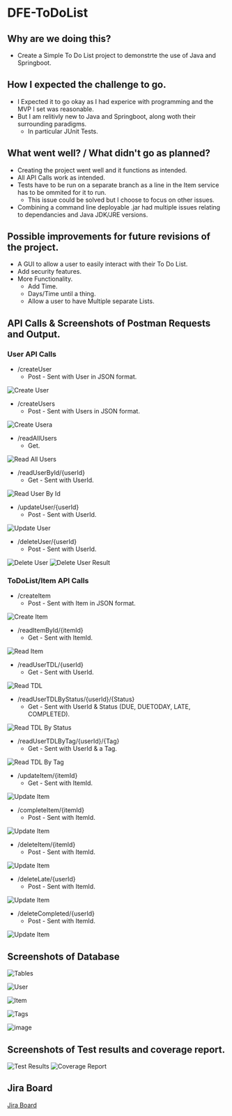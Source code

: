 # DFE-ToDoList
## Why are we doing this?
- Create a Simple To Do List project to demonstrte the use of Java and Springboot.
## How I expected the challenge to go.
- I Expected it to go okay as I had experice with programming and the MVP I set was reasonable.
- But I am relitivly new to Java and Springboot, along woth their surrounding paradigms.
  - In particular JUnit Tests.
## What went well? / What didn't go as planned?
- Creating the project went well and it functions as intended.
- All API Calls work as intended.
- Tests have to be run on a separate branch as a line in the Item service has to be ommited for it to run.
  - This issue could be solved but I choose to focus on other issues.
- Combining a command line deployable .jar had multiple issues relating to dependancies and Java JDK/JRE versions.
## Possible improvements for future revisions of the project.
- A GUI to allow a user to easily interact with their To Do List.
- Add security features.
- More Functionality.
  - Add Time.
  - Days/Time until a thing.
  - Allow a user to have Multiple separate Lists.

## API Calls & Screenshots of Postman Requests and Output.
### User API Calls
- /createUser
  - Post - Sent with User in JSON format.

![Create User](https://i.imgur.com/I3C5etB.png)

- /createUsers
  - Post - Sent with Users in JSON format.

![Create Usera](https://i.imgur.com/78xAqyp.png)

- /readAllUsers
  - Get.

![Read All Users](https://i.imgur.com/Pd0Qxtm.png)

- /readUserById/{userId}
  - Get - Sent with UserId.

![Read User By Id](https://i.imgur.com/TrRnkb1.png)

- /updateUser/{userId}
  - Post - Sent with UserId.

![Update User](https://i.imgur.com/B8Zry93.png)

- /deleteUser/{userId}
  - Post - Sent with UserId.

![Delete User](https://i.imgur.com/8i9ITck.png)
![Delete User Result](https://i.imgur.com/o8WRjgs.png)
### ToDoList/Item API Calls
- /createItem
  - Post - Sent with Item in JSON format.

![Create Item](https://i.imgur.com/s2z1lRl.png)

- /readItemById/{itemId}
  - Get - Sent with ItemId.

![Read Item](https://i.imgur.com/YpTO3od.png)

- /readUserTDL/{userId}
  - Get - Sent with UserId.

![Read TDL](https://i.imgur.com/1Lej7qM.png)

- /readUserTDLByStatus/{userId}/{Status}
  - Get - Sent with UserId & Status (DUE, DUETODAY, LATE, COMPLETED).

![Read TDL By Status](https://i.imgur.com/D2rKFT1.png)

- /readUserTDLByTag/{userId}/{Tag}
  - Get - Sent with UserId & a Tag.

![Read TDL By Tag](https://i.imgur.com/iiGjuPW.png)

- /updateItem/{itemId}
  - Get - Sent with ItemId.

![Update Item](https://i.imgur.com/EmByOnV.png)

- /completeItem/{itemId}
  - Post - Sent with ItemId.

![Update Item](https://i.imgur.com/RfAx0rL.png)

- /deleteItem/{itemId}
  - Post - Sent with ItemId.

![Update Item](https://i.imgur.com/kWXnEoa.png)

- /deleteLate/{userId}
  - Post - Sent with ItemId.

![Update Item](https://i.imgur.com/yyyQ5lh.png)

- /deleteCompleted/{userId}
  - Post - Sent with ItemId.

![Update Item](https://i.imgur.com/vy8UkRt.png)

## Screenshots of Database
![Tables](https://i.imgur.com/urlTcZ0.png)

![User](https://i.imgur.com/CB553cO.png)

![Item](https://i.imgur.com/IHP13aE.png)

![Tags](https://i.imgur.com/Y4ZzZAA.png)

![image](https://user-images.githubusercontent.com/47449092/143584065-c1446b9b-9619-4e6a-b741-8a760f2afa71.png)

## Screenshots of Test results and coverage report.
![Test Results](https://i.imgur.com/B8ciKky.png)
![Coverage Report](https://i.imgur.com/SpDhS8N.png)

## Jira Board
[Jira Board](https://jackmcaulay.atlassian.net/jira/software/projects/DT/boards/2)
